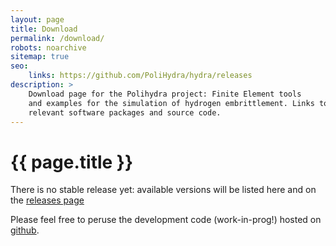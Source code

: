 ```yaml
---
layout: page
title: Download
permalink: /download/
robots: noarchive
sitemap: true
seo:
    links: https://github.com/PoliHydra/hydra/releases
description: >
    Download page for the Polihydra project: Finite Element tools
    and examples for the simulation of hydrogen embrittlement. Links to
    relevant software packages and source code.
---
```

# {{ page.title }}

There is no stable release yet:
available versions will be listed here and on the
[releases page](https://github.com/PoliHydra/hydra/releases)

Please feel free to peruse the development code (work-in-prog!) hosted on
[github](https://github.com/PoliHydra/hydra).

